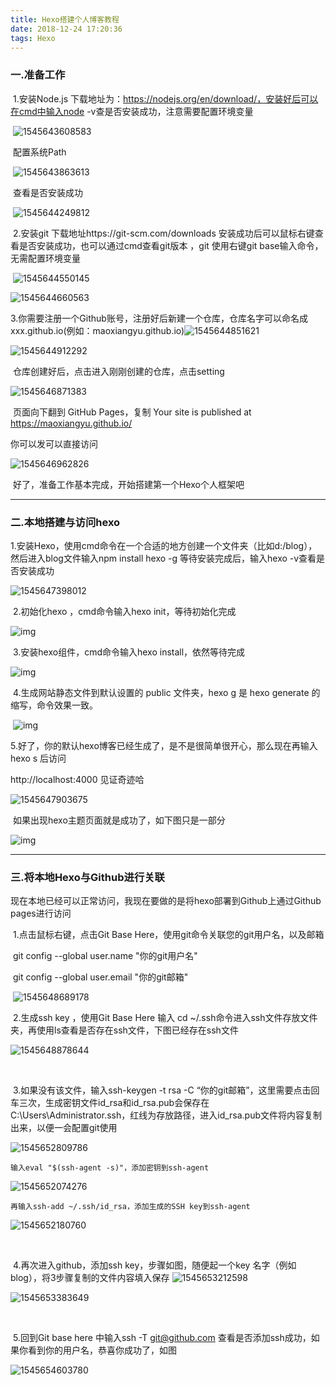 ```yaml
---
title: Hexo搭建个人博客教程
date: 2018-12-24 17:20:36
tags: Hexo
---
```


### 一.准备工作

​	1.安装Node.js   下载地址为：https://nodejs.org/en/download/，安装好后可以在cmd中输入node -v查是否安装成功，注意需要配置环境变量



​	![1545643608583](\1545643608583.png)

​	配置系统Path

​	![1545643863613](C:\Users\mao\AppData\Roaming\Typora\typora-user-images\1545643863613.png)

​	查看是否安装成功



​	![1545644249812](C:\Users\mao\AppData\Roaming\Typora\typora-user-images\1545644249812.png)



​	2.安装git 下载地址https://git-scm.com/downloads  安装成功后可以鼠标右键查看是否安装成功，也可以通过cmd查看git版本 ，git 使用右键git base输入命令，无需配置环境变量



​	![1545644550145](C:\Users\mao\AppData\Roaming\Typora\typora-user-images\1545644550145.png)

![1545644660563](C:\Users\mao\AppData\Roaming\Typora\typora-user-images\1545644660563.png)



​	3.你需要注册一个Github账号，注册好后新建一个仓库，仓库名字可以命名成xxx.github.io(例如：maoxiangyu.github.io)![1545644851621](C:\Users\mao\AppData\Roaming\Typora\typora-user-images\1545644851621.png)

![1545644912292](C:\Users\mao\AppData\Roaming\Typora\typora-user-images\1545644912292.png)

​	仓库创建好后，点击进入刚刚创建的仓库，点击setting

![1545646871383](C:\Users\mao\AppData\Roaming\Typora\typora-user-images\1545646871383.png)



​	页面向下翻到 GitHub Pages，复制 Your site is published at <https://maoxiangyu.github.io/>

你可以发可以直接访问

![1545646962826](C:\Users\mao\AppData\Roaming\Typora\typora-user-images\1545646962826.png)

​	好了，准备工作基本完成，开始搭建第一个Hexo个人框架吧

------



### 二.本地搭建与访问hexo

​	1.安装Hexo，使用cmd命令在一个合适的地方创建一个文件夹（比如d:/blog），然后进入blog文件输入npm install hexo -g 等待安装完成后，输入hexo -v查看是否安装成功

![1545647398012](C:\Users\mao\AppData\Roaming\Typora\typora-user-images\1545647398012.png)



​	2.初始化hexo ，cmd命令输入hexo init，等待初始化完成

![img](https://images2017.cnblogs.com/blog/1108615/201710/1108615-20171021230203912-509196411.png)

​	3.安装hexo组件，cmd命令输入hexo install，依然等待完成

![img](https://images2017.cnblogs.com/blog/1108615/201710/1108615-20171021231521646-1099473727.png)



​	4.生成网站静态文件到默认设置的 public 文件夹，hexo g 是 hexo generate 的缩写，命令效果一致。

​	![img](https://images2017.cnblogs.com/blog/1108615/201710/1108615-20171021231705474-1404994153.png)



​	5.好了，你的默认hexo博客已经生成了，是不是很简单很开心，那么现在再输入hexo  s 后访问

http://localhost:4000  见证奇迹哈

![1545647903675](C:\Users\mao\AppData\Roaming\Typora\typora-user-images\1545647903675.png)

​	如果出现hexo主题页面就是成功了，如下图只是一部分

![img](https://images2017.cnblogs.com/blog/1108615/201710/1108615-20171021232413224-1288183746.png)

------



### 三.将本地Hexo与Github进行关联

​	现在本地已经可以正常访问，我现在要做的是将hexo部署到Github上通过Github pages进行访问

​	1.点击鼠标右键，点击Git Base Here，使用git命令关联您的git用户名，以及邮箱

​	 git   config  --global   user.name "你的git用户名"

​	 git   config  --global   user.email  "你的git邮箱"  

​	![1545648689178](C:\Users\mao\AppData\Roaming\Typora\typora-user-images\1545652419784.png)



​	2.生成ssh key ，使用Git Base Here 输入  cd ~/.ssh命令进入ssh文件存放文件夹，再使用ls查看是否存在ssh文件，下图已经存在ssh文件

![1545648878644](C:\Users\mao\AppData\Roaming\Typora\typora-user-images\1545648878644.png)

​	

​	3.如果没有该文件，输入ssh-keygen -t rsa -C “你的git邮箱”，这里需要点击回车三次，生成密钥文件id_rsa和id_rsa.pub会保存在C:\Users\Administrator\.ssh，红线为存放路径，进入id_rsa.pub文件将内容复制出来，以便一会配置git使用

![1545652809786](C:\Users\mao\AppData\Roaming\Typora\typora-user-images\1545652809786.png)

 	输入eval "$(ssh-agent -s)"，添加密钥到ssh-agent

![1545652074276](C:\Users\mao\AppData\Roaming\Typora\typora-user-images\1545652074276.png)

 

 	再输入ssh-add ~/.ssh/id_rsa，添加生成的SSH key到ssh-agent

![1545652180760](C:\Users\mao\AppData\Roaming\Typora\typora-user-images\1545652180760.png)

​	

​	4.再次进入github，添加ssh key，步骤如图，随便起一个key 名字（例如blog），将3步骤复制的文件内容填入保存		![1545653212598](C:\Users\mao\AppData\Roaming\Typora\typora-user-images\1545653212598.png)



![1545653383649](C:\Users\mao\AppData\Roaming\Typora\typora-user-images\1545653383649.png)



​	

​	5.回到Git base here 中输入ssh -T git@github.com  查看是否添加ssh成功，如果你看到你的用户名，恭喜你成功了，如图

![1545654603780](D:\maoxiangyu.github.io\source\_posts\%5CUsers%5Cmao%5CAppData%5CRoaming%5CTypora%5Ctypora-user-images%5C1545654603780.png)



​	

